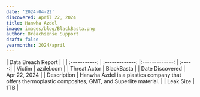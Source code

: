 ```yaml
---
date: '2024-04-22'
discovered: April 22, 2024
title: Hanwha Azdel
image: images/blog/BlackBasta.png
author: Breachsense Support
draft: false
yearmonths: 2024/april
---
```


| Data Breach Report           |              | 
| :-----------: | :-------------:     |:-------------:    | :-----:|
| Victim      | azdel.com      | 
| Threat Actor      | BlackBasta      | 
| Date Discovered      | Apr 22, 2024      | 
| Description      | Hanwha Azdel is a plastics company that offers thermoplastic composites, GMT, and Superlite material.      | 
| Leak Size      | 1TB      | 
